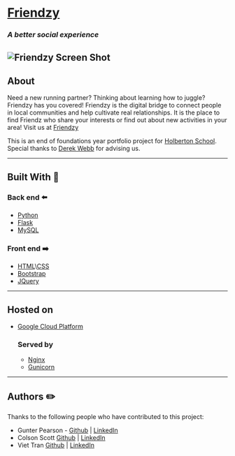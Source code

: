 # [Friendzy](https://friendzfor.me/)
### *A better social experience*
![Friendzy Screen Shot](https://raw.githubusercontent.com/veeteeran/Friendzy/master/web_flask/static/img/Friendzy_Screenshot.png)
---
## About

Need a new running partner? Thinking about learning how to juggle? Friendzy has you covered! Friendzy is the digital bridge to connect people in local communities and help cultivate real relationships. It is the place to find Friendz who share your interests or find out about new activities in your area! Visit us at [Friendzy](https://friendzfor.me/)

This is an end of foundations year portfolio project for [Holberton School](https://www.holbertonschool.com/?utm_source=adwords&utm_medium=search&utm_campaign=sf_search_brand&gclid=Cj0KCQjw59n8BRD2ARIsAAmgPmJMFtU63fQ-v3EGXZ1GhcMDDWvqY2F_QiJT7Kk6oe9YtVoJyxfywiMaApAREALw_wcB). Special thanks to [Derek Webb](https://www.linkedin.com/in/derek-webb-9794251a1) for advising us.

---
## Built With :wrench:
### Back end :arrow_left:
* [Python](https://www.python.org/)
* [Flask](https://flask.palletsprojects.com/en/1.1.x/)
* [MySQL](https://www.mysql.com/)
### Front end :arrow_right:
* [HTML](https://www.w3schools.com/html/)\\[CSS](https://www.w3schools.com/css/)
* [Bootstrap](https://getbootstrap.com)
* [JQuery](https://jquery.com/)
---
## Hosted on
* [Google Cloud Platform](https://cloud.google.com/)
    ### Served by
    * [Nginx](https://www.nginx.com/)
    * [Gunicorn](https://gunicorn.org/)
---
## Authors :pencil2:

Thanks to the following people who have contributed to this project:

* Gunter Pearson - [Github](https://github.com/GunterPearson) | [LinkedIn](https://www.linkedin.com/in/gunter-pearson-0611b81a1/)
* Colson Scott [Github](https://github.com/OctopusHugz) | [LinkedIn](https://www.linkedin.com/in/colson-scott/)
* Viet Tran [Github](https://github.com/veeteeran) | [LinkedIn](https://www.linkedin.com/in/viet-t/)
